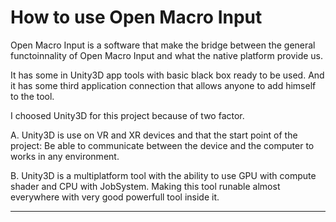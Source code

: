 # How to use Open Macro Input 

Open Macro Input is a software that make the bridge between the general functoinnality of Open Macro Input 
and what the native platform provide us.

It has some in Unity3D app tools with basic black box ready to be used.
And it has some third application connection that allows anyone to add himself to the tool.

I choosed Unity3D for this project because of two factor.

A. Unity3D is use on VR and XR devices and that the start point of the project:
Be able to communicate between the device and the computer to works in any environment.  

B. Unity3D is a multiplatform tool with the ability to use GPU with compute shader and CPU with JobSystem.
Making this tool runable almost everywhere with very good powerfull tool inside it.  



----------------------------------------------------

 
